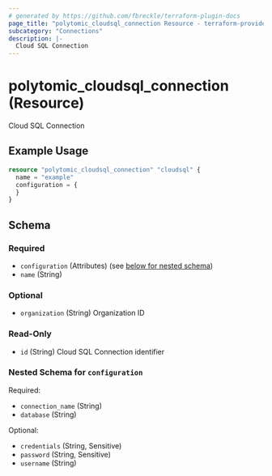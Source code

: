 ```yaml
---
# generated by https://github.com/fbreckle/terraform-plugin-docs
page_title: "polytomic_cloudsql_connection Resource - terraform-provider-polytomic"
subcategory: "Connections"
description: |-
  Cloud SQL Connection
---
```


# polytomic_cloudsql_connection (Resource)

Cloud SQL Connection

## Example Usage

```terraform
resource "polytomic_cloudsql_connection" "cloudsql" {
  name = "example"
  configuration = {
  }
}
```

<!-- schema generated by tfplugindocs -->
## Schema

### Required

- `configuration` (Attributes) (see [below for nested schema](#nestedatt--configuration))
- `name` (String)

### Optional

- `organization` (String) Organization ID

### Read-Only

- `id` (String) Cloud SQL Connection identifier

<a id="nestedatt--configuration"></a>
### Nested Schema for `configuration`

Required:

- `connection_name` (String)
- `database` (String)

Optional:

- `credentials` (String, Sensitive)
- `password` (String, Sensitive)
- `username` (String)



